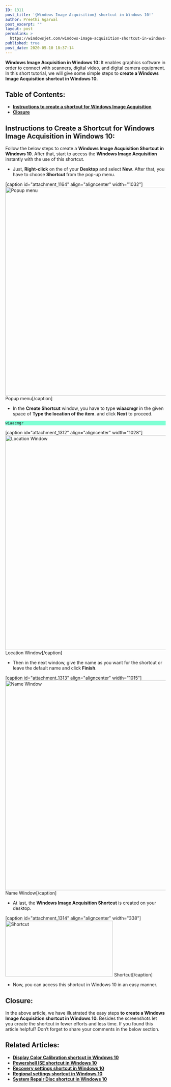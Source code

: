 ```yaml
---
ID: 1311
post_title: '{Windows Image Acquisition} shortcut in Windows 10!'
author: Preethi Agarwal
post_excerpt: ""
layout: post
permalink: >
  https://windowsjet.com/windows-image-acquisition-shortcut-in-windows-10-1311/
published: true
post_date: 2020-05-10 18:37:14
---
```

<strong><span class="dropcap dropcap1">W</span>indows Image Acquisition in Windows 10: </strong>It enables graphics software in order to connect with scanners, digital video, and digital camera equipment. In this short tutorial, we will give some simple steps to <strong>create a Windows Image Acquisition shortcut in Windows 10.</strong>
<h2>Table of Contents:</h2>
<ul>
 	<li><a href="#1"><strong>Instructions to create a shortcut for Windows Image Acquisition</strong></a></li>
 	<li><a href="#2"><strong>Closure</strong></a></li>
</ul>
<h2 id="1">Instructions to Create a Shortcut for Windows Image Acquisition in Windows 10:</h2>
Follow the below steps to create a <strong>Windows Image Acquisition</strong><strong> </strong><strong>Shortcut in Windows 10</strong>. After that, start to access the <strong>Windows Image Acquisition</strong> instantly with the use of this shortcut.
<ul>
 	<li>Just, <strong>Right-click</strong> on the of your <strong>Desktop</strong> and select <strong>New</strong>. After that, you have to choose <strong>Shortcut </strong>from the pop-up menu.</li>
</ul>
[caption id="attachment_1164" align="aligncenter" width="1032"]<img class="wp-image-1164 size-full" src="https://windowsjet.com/wp-content/uploads/2020/05/Screenshot_1.png" alt="Popup menu" width="1032" height="656" /> Popup menu[/caption]
<ul>
 	<li>In the <strong>Create Shortcut</strong> window, you have to type <strong>wiaacmgr</strong> in the given space of <strong>Type the location of the item</strong>. and click <strong>Next</strong> to proceed.</li>
</ul>
<p style="background: aquamarine;"><code>wiaacmgr</code></p>


[caption id="attachment_1312" align="aligncenter" width="1028"]<img class="wp-image-1312 size-full" src="https://windowsjet.com/wp-content/uploads/2020/05/Screenshot_1-15.png" alt="Location Window" width="1028" height="675" /> Location Window[/caption]
<ul>
 	<li>Then in the next window, give the name as you want for the shortcut or leave the default name and click <strong>Finish</strong>.</li>
</ul>
[caption id="attachment_1313" align="aligncenter" width="1015"]<img class="wp-image-1313 size-full" src="https://windowsjet.com/wp-content/uploads/2020/05/Screenshot_2-13.png" alt="Name Window" width="1015" height="659" /> Name Window[/caption]
<ul>
 	<li>At last, the <strong>Windows Image Acquisition</strong><strong> </strong><strong>Shortcut</strong> is created on your desktop.</li>
</ul>
[caption id="attachment_1314" align="aligncenter" width="338"]<img class="wp-image-1314 size-full" src="https://windowsjet.com/wp-content/uploads/2020/05/Screenshot_3-13.png" alt="Shortcut" width="338" height="175" /> Shortcut[/caption]
<ul>
 	<li>Now, you can access this shortcut in Windows 10 in an easy manner.</li>
</ul>
<h2 id="2">Closure:</h2>
In the above article, we have illustrated the easy steps <strong>to create a Windows Image Acquisition shortcut in Windows 10.</strong> Besides the screenshots let you create the shortcut in fewer efforts and less time. If you found this article helpful? Don’t forget to share your comments in the below section.
<h2>Related Articles:</h2>
<ul>
 	<li><a href="https://windowsjet.com/easily-create-display-color-calibration-shortcut-in-windows-10-754/" rel="nofollow"><strong>Display Color Calibration shortcut in Windows 10</strong></a></li>
 	<li><a href="https://windowsjet.com/create-powershell-ise-shortcut-in-windows-10-989/" rel="nofollow"><strong>Powershell ISE shortcut in Windows 10</strong></a></li>
 	<li><a href="https://windowsjet.com/create-recovery-settings-shortcut-in-windows-10-714/" rel="nofollow"><strong>Recovery settings shortcut in Windows 10</strong></a></li>
 	<li><a href="https://windowsjet.com/create-regional-settings-shortcut-in-windows-10-819/" rel="nofollow"><strong>Regional settings shortcut in Windows 10</strong></a></li>
 	<li><a href="https://windowsjet.com/quickly-access-system-repair-disc-shortcut-in-windows-10-648/" rel="nofollow"><strong>System Repair Disc shortcut in Windows 10</strong></a></li>
</ul>